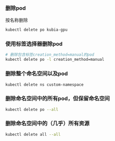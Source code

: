 ### 删除pod

按名称删除

```bash
kubectl delete po kubia-gpu
```

### 使用标签选择器删除pod

```bash
# 删除包含标签creation_method=manual的pod
kubectl delete po -l creation_method=manual
```

### 删除整个命名空间以及pod

```bash
kubectl delete ns custom-namespace
```

### 删除命名空间中的所有pod，但保留命名空间

```bash
kubectl delete po --all
```

### 删除命名空间中的（几乎）所有资源

```bash
kubectl delete all --all
```

